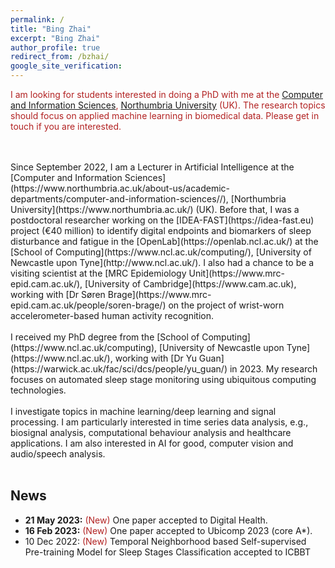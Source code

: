 ```yaml
---
permalink: /
title: "Bing Zhai"
excerpt: "Bing Zhai"
author_profile: true
redirect_from: /bzhai/
google_site_verification:
---
```


<span style="color:#B22222">I am looking for students interested in doing a PhD with me at the [Computer and Information Sciences](https://www.cis.Northumbria.ac.uk/), [Northumbria University](https://www.northumbria.ac.uk/) (UK). The research topics should focus on applied machine learning in biomedical data. Please get in touch if you are interested.

<br/>
<br/>
Since September 2022, I am a Lecturer in Artificial Intelligence at the [Computer and Information Sciences](https://www.northumbria.ac.uk/about-us/academic-departments/computer-and-information-sciences//), [Northumbria University](https://www.northumbria.ac.uk/) (UK). Before that, I was a postdoctoral researcher working on the [IDEA-FAST](https://idea-fast.eu) project (€40 million) to identify digital endpoints and biomarkers of sleep disturbance and fatigue in the [OpenLab](https://openlab.ncl.ac.uk/) at the [School of Computing](https://www.ncl.ac.uk/computing/), [University of Newcastle upon Tyne](http://www.ncl.ac.uk/). I also had a chance to be a visiting scientist at the [MRC Epidemiology Unit](https://www.mrc-epid.cam.ac.uk/), [University of Cambridge](https://www.cam.ac.uk), working with [Dr Søren Brage](https://www.mrc-epid.cam.ac.uk/people/soren-brage/) on the project of wrist-worn accelerometer-based human activity recognition.
<br/>
<br/>
I received my PhD degree from the [School of Computing](https://www.ncl.ac.uk/computing), [University of Newcastle upon Tyne](https://www.ncl.ac.uk/), working with [Dr Yu Guan](https://warwick.ac.uk/fac/sci/dcs/people/yu_guan/) in 2023. My research focuses on automated sleep stage monitoring using ubiquitous computing technologies.

<br/>
<br/>
I investigate topics in machine learning/deep learning and signal processing. I am particularly interested in time series data analysis, e.g., biosignal analysis, computational behaviour analysis and healthcare applications. I am also interested in AI for good, computer vision and audio/speech analysis.

<br/>
<br/>

News
---
* **21 May 2023:** <span style="color:#B22222">(New)</span> One paper accepted to Digital Health.
* **16 Feb 2023:** <span style="color:#B22222">(New)</span> One paper accepted to Ubicomp 2023 (core A*).
* 10 Dec 2022: <span style="color:#B22222">(New)</span> Temporal Neighborhood based Self-supervised Pre-training Model for Sleep Stages Classification accepted to ICBBT
